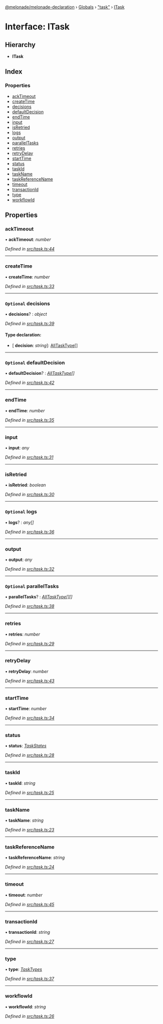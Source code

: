 [@melonade/melonade-declaration](../README.md) › [Globals](../globals.md) › ["task"](../modules/_task_.md) › [ITask](_task_.itask.md)

# Interface: ITask

## Hierarchy

* **ITask**

## Index

### Properties

* [ackTimeout](_task_.itask.md#acktimeout)
* [createTime](_task_.itask.md#createtime)
* [decisions](_task_.itask.md#optional-decisions)
* [defaultDecision](_task_.itask.md#optional-defaultdecision)
* [endTime](_task_.itask.md#endtime)
* [input](_task_.itask.md#input)
* [isRetried](_task_.itask.md#isretried)
* [logs](_task_.itask.md#optional-logs)
* [output](_task_.itask.md#output)
* [parallelTasks](_task_.itask.md#optional-paralleltasks)
* [retries](_task_.itask.md#retries)
* [retryDelay](_task_.itask.md#retrydelay)
* [startTime](_task_.itask.md#starttime)
* [status](_task_.itask.md#status)
* [taskId](_task_.itask.md#taskid)
* [taskName](_task_.itask.md#taskname)
* [taskReferenceName](_task_.itask.md#taskreferencename)
* [timeout](_task_.itask.md#timeout)
* [transactionId](_task_.itask.md#transactionid)
* [type](_task_.itask.md#type)
* [workflowId](_task_.itask.md#workflowid)

## Properties

###  ackTimeout

• **ackTimeout**: *number*

*Defined in [src/task.ts:44](https://github.com/devit-tel/melonade-declaration/blob/f57d96e/src/task.ts#L44)*

___

###  createTime

• **createTime**: *number*

*Defined in [src/task.ts:33](https://github.com/devit-tel/melonade-declaration/blob/f57d96e/src/task.ts#L33)*

___

### `Optional` decisions

• **decisions**? : *object*

*Defined in [src/task.ts:39](https://github.com/devit-tel/melonade-declaration/blob/f57d96e/src/task.ts#L39)*

#### Type declaration:

* \[ **decision**: *string*\]: [AllTaskType](../modules/_workflowdefinition_.md#alltasktype)[]

___

### `Optional` defaultDecision

• **defaultDecision**? : *[AllTaskType](../modules/_workflowdefinition_.md#alltasktype)[]*

*Defined in [src/task.ts:42](https://github.com/devit-tel/melonade-declaration/blob/f57d96e/src/task.ts#L42)*

___

###  endTime

• **endTime**: *number*

*Defined in [src/task.ts:35](https://github.com/devit-tel/melonade-declaration/blob/f57d96e/src/task.ts#L35)*

___

###  input

• **input**: *any*

*Defined in [src/task.ts:31](https://github.com/devit-tel/melonade-declaration/blob/f57d96e/src/task.ts#L31)*

___

###  isRetried

• **isRetried**: *boolean*

*Defined in [src/task.ts:30](https://github.com/devit-tel/melonade-declaration/blob/f57d96e/src/task.ts#L30)*

___

### `Optional` logs

• **logs**? : *any[]*

*Defined in [src/task.ts:36](https://github.com/devit-tel/melonade-declaration/blob/f57d96e/src/task.ts#L36)*

___

###  output

• **output**: *any*

*Defined in [src/task.ts:32](https://github.com/devit-tel/melonade-declaration/blob/f57d96e/src/task.ts#L32)*

___

### `Optional` parallelTasks

• **parallelTasks**? : *[AllTaskType](../modules/_workflowdefinition_.md#alltasktype)[][]*

*Defined in [src/task.ts:38](https://github.com/devit-tel/melonade-declaration/blob/f57d96e/src/task.ts#L38)*

___

###  retries

• **retries**: *number*

*Defined in [src/task.ts:29](https://github.com/devit-tel/melonade-declaration/blob/f57d96e/src/task.ts#L29)*

___

###  retryDelay

• **retryDelay**: *number*

*Defined in [src/task.ts:43](https://github.com/devit-tel/melonade-declaration/blob/f57d96e/src/task.ts#L43)*

___

###  startTime

• **startTime**: *number*

*Defined in [src/task.ts:34](https://github.com/devit-tel/melonade-declaration/blob/f57d96e/src/task.ts#L34)*

___

###  status

• **status**: *[TaskStates](../enums/_state_.taskstates.md)*

*Defined in [src/task.ts:28](https://github.com/devit-tel/melonade-declaration/blob/f57d96e/src/task.ts#L28)*

___

###  taskId

• **taskId**: *string*

*Defined in [src/task.ts:25](https://github.com/devit-tel/melonade-declaration/blob/f57d96e/src/task.ts#L25)*

___

###  taskName

• **taskName**: *string*

*Defined in [src/task.ts:23](https://github.com/devit-tel/melonade-declaration/blob/f57d96e/src/task.ts#L23)*

___

###  taskReferenceName

• **taskReferenceName**: *string*

*Defined in [src/task.ts:24](https://github.com/devit-tel/melonade-declaration/blob/f57d96e/src/task.ts#L24)*

___

###  timeout

• **timeout**: *number*

*Defined in [src/task.ts:45](https://github.com/devit-tel/melonade-declaration/blob/f57d96e/src/task.ts#L45)*

___

###  transactionId

• **transactionId**: *string*

*Defined in [src/task.ts:27](https://github.com/devit-tel/melonade-declaration/blob/f57d96e/src/task.ts#L27)*

___

###  type

• **type**: *[TaskTypes](../enums/_task_.tasktypes.md)*

*Defined in [src/task.ts:37](https://github.com/devit-tel/melonade-declaration/blob/f57d96e/src/task.ts#L37)*

___

###  workflowId

• **workflowId**: *string*

*Defined in [src/task.ts:26](https://github.com/devit-tel/melonade-declaration/blob/f57d96e/src/task.ts#L26)*
